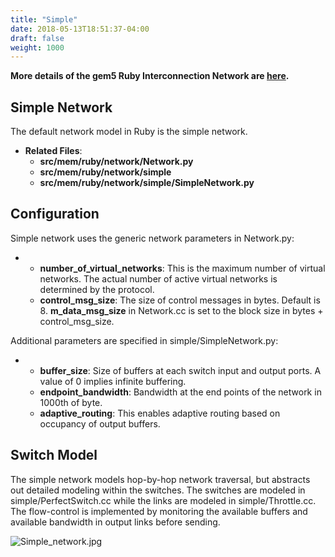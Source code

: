 ```yaml
---
title: "Simple"
date: 2018-05-13T18:51:37-04:00
draft: false
weight: 1000
---
```



**More details of the gem5 Ruby Interconnection Network are
[here](Interconnection_Network "wikilink").**

## Simple Network

The default network model in Ruby is the simple network.

  - **Related Files**:
      - **src/mem/ruby/network/Network.py**
      - **src/mem/ruby/network/simple**
      - **src/mem/ruby/network/simple/SimpleNetwork.py**

## Configuration

Simple network uses the generic network parameters in Network.py:

  -   - **number_of_virtual_networks**: This is the maximum number of
        virtual networks. The actual number of active virtual networks
        is determined by the protocol.
      - **control_msg_size**: The size of control messages in bytes.
        Default is 8. **m_data_msg_size** in Network.cc is set to the
        block size in bytes + control_msg_size.

Additional parameters are specified in simple/SimpleNetwork.py:

  -   - **buffer_size**: Size of buffers at each switch input and
        output ports. A value of 0 implies infinite buffering.
      - **endpoint_bandwidth**: Bandwidth at the end points of the
        network in 1000th of byte.
      - **adaptive_routing**: This enables adaptive routing based on
        occupancy of output buffers.

## Switch Model

The simple network models hop-by-hop network traversal, but abstracts
out detailed modeling within the switches. The switches are modeled in
simple/PerfectSwitch.cc while the links are modeled in
simple/Throttle.cc. The flow-control is implemented by monitoring the
available buffers and available bandwidth in output links before
sending.

![Simple_network.jpg](Simple_network.jpg "Simple_network.jpg")
